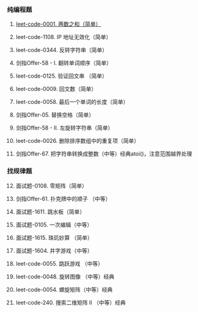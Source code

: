 ### 纯编程题

1. [leet-code-0001. 两数之和（简单）](0001-two-sum.py) 

2. leet-code-1108. IP 地址无效化（简单） 

3. leet-code-0344. 反转字符串（简单）

4. 剑指Offer-58 - I. 翻转单词顺序（简单）

5. leet-code-0125. 验证回文串 （简单） 

6. leet-code-0009. 回文数（简单）

7. leet-code-0058. 最后一个单词的长度（简单） 

8. 剑指Offer-05. 替换空格（简单） 

9. 剑指Offer-58 - II. 左旋转字符串（简单）

10. leet-code-0026. 删除排序数组中的重复项（简单）

11. 剑指Offer-67. 把字符串转换成整数（中等）经典atoi()，注意范围越界处理


### 找规律题

12. 面试题-0108. 零矩阵（简单）

13. 剑指Offer-61. 扑克牌中的顺子 （中等）

14. 面试题-1611. 跳水板（简单）

15. 面试题-0105. 一次编辑（中等） 

16. 面试题-1615. 珠玑妙算 （简单）

17. 面试题-1604. 井字游戏（中等）

18. leet-code-0055. 跳跃游戏 （中等）

19. leet-code-0048. 旋转图像 （中等）经典

20. leet-code-0054. 螺旋矩阵（中等）经典

21. leet-code-240. 搜索二维矩阵 II （中等）经典